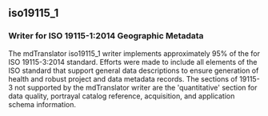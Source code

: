 
## iso19115_1

### Writer for ISO 19115-1:2014 Geographic Metadata

The mdTranslator iso19115_1 writer implements approximately 95% of 
the for ISO 19115-3:2014 standard. Efforts were made to include all 
elements of the ISO standard that support general data descriptions 
to ensure generation of health and robust project and data metadata 
records. The sections of 19115-3 not supported by the mdTranslator 
writer are the 'quantitative' section for data quality, portrayal 
catalog reference, acquisition, and application schema information. 
